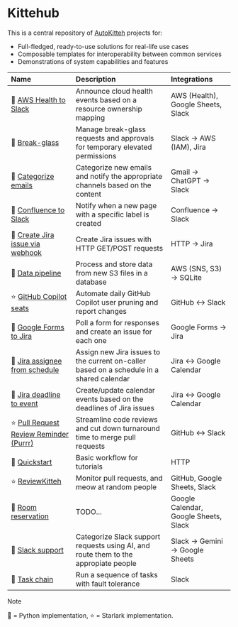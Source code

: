 # Kittehub

This is a central repository of [AutoKitteh](https://github.com/autokitteh/autokitteh)
projects for:

- Full-fledged, ready-to-use solutions for real-life use cases
- Composable templates for interoperability between common services
- Demonstrations of system capabilities and features

| Name                                                                             | Description                                                                              | Integrations                             |
| :------------------------------------------------------------------------------- | :--------------------------------------------------------------------------------------- | :--------------------------------------- |
| 🐍 [AWS Health to Slack](./aws_health_to_slack/)                                 | Announce cloud health events based on a resource ownership mapping                       | AWS (Health), Google Sheets, Slack       |
| 🐍 [Break-glass](./break_glass/)                                                 | Manage break-glass requests and approvals for temporary elevated permissions             | Slack &rarr; AWS (IAM), Jira             |
| 🐍 [Categorize emails](./categorize_emails/)                                     | Categorize new emails and notify the appropriate channels based on the content           | Gmail &rarr; ChatGPT &rarr; Slack        |
| 🐍 [Confluence to Slack](./confluence_to_slack/)                                 | Notify when a new page with a specific label is created                                  | Confluence &rarr; Slack                  |
| 🐍 [Create Jira issue via webhook](./create_jira_issue/)                         | Create Jira issues with HTTP GET/POST requests                                           | HTTP &rarr; Jira                         |
| 🐍 [Data pipeline](./data_pipeline/)                                             | Process and store data from new S3 files in a database                                   | AWS (SNS, S3) &rarr; SQLite              |
| ⭐ [GitHub Copilot seats](./github_copilot/)                                     | Automate daily GitHub Copilot user pruning and report changes                            | GitHub &harr; Slack                      |
| 🐍 [Google Forms to Jira](./google_forms_to_jira/)                               | Poll a form for responses and create an issue for each one                               | Google Forms &rarr; Jira                 |
| 🐍 [Jira assignee from schedule](./jira_google_calendar/assignee_from_schedule/) | Assign new Jira issues to the current on-caller based on a schedule in a shared calendar | Jira &harr; Google Calendar              |
| 🐍 [Jira deadline to event](./jira_google_calendar/deadline_to_event/)           | Create/update calendar events based on the deadlines of Jira issues                      | Jira &harr; Google Calendar              |
| ⭐ [Pull Request Review Reminder (Purrr)](./purrr/)                              | Streamline code reviews and cut down turnaround time to merge pull requests              | GitHub &harr; Slack                      |
| 🐍 [Quickstart](./quickstart/)                                                   | Basic workflow for tutorials                                                             | HTTP                                     |
| ⭐ [ReviewKitteh](./reviewkitteh/)                                               | Monitor pull requests, and meow at random people                                         | GitHub, Google Sheets, Slack             |
| 🐍 [Room reservation](./room_reservation/)                                       | TODO...                                                                                  | Google Calendar, Google Sheets, Slack    |
| 🐍 [Slack support](./slack_support/)                                             | Categorize Slack support requests using AI, and route them to the appropiate people      | Slack &rarr; Gemini &rarr; Google Sheets |
| 🐍 [Task chain](./task_chain/)                                                   | Run a sequence of tasks with fault tolerance                                             | Slack                                    |

> [!NOTE]
> 🐍 = Python implementation, ⭐ = Starlark implementation.
